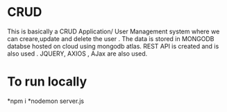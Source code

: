 # CRUD
This is basically a CRUD Application/ User Management system where we can creare,update and delete the user . The data is stored in MONGODB databse hosted on cloud using mongodb atlas. 
 REST API is created and is also used . JQUERY, AXIOS , AJax are also used.
 
 # To run locally
  *npm i 
  *nodemon server.js
